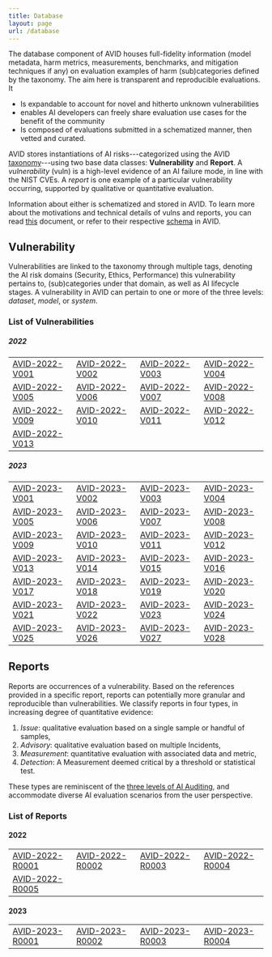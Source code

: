 ```yaml
---
title: Database
layout: page
url: /database
---
```


The database component of AVID houses full-fidelity information (model metadata, harm metrics, measurements, benchmarks, and mitigation techniques if any) on evaluation examples of harm (sub)categories defined by the taxonomy. The aim here is transparent and reproducible evaluations. It
<!-- Because of their ready availability and widespread use, we shall start by evaluating large-scale NLP models that are either open-source or accessible through APIs. -->
- Is expandable to account for novel and hitherto unknown vulnerabilities
- enables AI developers can freely share evaluation use cases for the benefit of the community
- Is composed of evaluations submitted in a schematized manner, then vetted and curated.

AVID stores instantiations of AI risks---categorized using the AVID [taxonomy](../taxonomy)---using two base data classes: **Vulnerability** and **Report**. A *vulnerability* (vuln) is a high-level evidence of an AI failure mode, in line with the NIST CVEs. A *report* is one example of a particular vulnerability occurring, supported by qualitative or quantitative evaluation.

Information about either is schematized and stored in AVID. To learn more about the motivations and technical details of vulns and reports, you can read [this](https://github.com/avidml/.github/tree/main/docs/understanding-avid.pdf) document, or refer to their respective [schema](https://github.com/avidml/avid-db/tree/main/schema) in AVID.

## Vulnerability
Vulnerabilities are linked to the taxonomy through multiple tags, denoting the AI risk domains (Security, Ethics, Performance) this vulnerability pertains to, (sub)categories under that domain, as well as AI lifecycle stages. A vulnerability in AVID can pertain to one or more of the three levels: *dataset*, *model*, or *system*.

### List of Vulnerabilities

##### 2022
| | | | |
|---|---|---|---|
| [AVID-2022-V001](/database/AVID-2022-V001) | [AVID-2022-V002](/database/AVID-2022-V002) | [AVID-2022-V003](/database/AVID-2022-V003) | [AVID-2022-V004](/database/AVID-2022-V004) |
| [AVID-2022-V005](/database/AVID-2022-V005) | [AVID-2022-V006](/database/AVID-2022-V006) | [AVID-2022-V007](/database/AVID-2022-V007) | [AVID-2022-V008](/database/AVID-2022-V008) |
| [AVID-2022-V009](/database/AVID-2022-V009) | [AVID-2022-V010](/database/AVID-2022-V010) | [AVID-2022-V011](/database/AVID-2022-V011) | [AVID-2022-V012](/database/AVID-2022-V012) |
| [AVID-2022-V013](/database/AVID-2022-V013) | | | |

##### 2023
| | | | |
|---|---|---|---|
| [AVID-2023-V001](/database/AVID-2023-V001) | [AVID-2023-V002](/database/AVID-2023-V002) | [AVID-2023-V003](/database/AVID-2023-V003) | [AVID-2023-V004](/database/AVID-2023-V004) |
| [AVID-2023-V005](/database/AVID-2023-V005) | [AVID-2023-V006](/database/AVID-2023-V006) | [AVID-2023-V007](/database/AVID-2023-V007) | [AVID-2023-V008](/database/AVID-2023-V008) |
| [AVID-2023-V009](/database/AVID-2023-V009) | [AVID-2023-V010](/database/AVID-2023-V010) | [AVID-2023-V011](/database/AVID-2023-V011) | [AVID-2023-V012](/database/AVID-2023-V012) |
| [AVID-2023-V013](/database/AVID-2023-V013) | [AVID-2023-V014](/database/AVID-2023-V014) | [AVID-2023-V015](/database/AVID-2023-V015) | [AVID-2023-V016](/database/AVID-2023-V016) |
| [AVID-2023-V017](/database/AVID-2023-V017) | [AVID-2023-V018](/database/AVID-2023-V018) | [AVID-2023-V019](/database/AVID-2023-V019) | [AVID-2023-V020](/database/AVID-2023-V020) |
| [AVID-2023-V021](/database/AVID-2023-V021) | [AVID-2023-V022](/database/AVID-2023-V022) | [AVID-2023-V023](/database/AVID-2023-V023) | [AVID-2023-V024](/database/AVID-2023-V024) |
| [AVID-2023-V025](/database/AVID-2023-V025) | [AVID-2023-V026](/database/AVID-2023-V026) | [AVID-2023-V027](/database/AVID-2023-V027) | [AVID-2023-V028](/database/AVID-2023-V028) |

## Reports
Reports are occurrences of a vulnerability. Based on the references provided in a specific report, reports can potentially more granular and reproducible than vulnerabilities. We classify reports in four types, in increasing degree of quantitative evidence:
1. *Issue*: qualitative evaluation based on a single sample or handful of samples,
2. *Advisory*: qualitative evaluation based on multiple Incidents,
3. *Measurement*: quantitative evaluation with associated data and metric,
4. *Detection*: A Measurement deemed critical by a threshold or statistical test.

These types are reminiscent of the [three levels of AI Auditing](https://informationashvins.wordpress.com/2022/11/29/three-levels-of-ai-auditing/), and accommodate diverse AI evaluation scenarios from the user perspective.

### List of Reports

#### 2022
| | | | |
|---|---|---|---|
| [AVID-2022-R0001](/database/AVID-2022-R0001) | [AVID-2022-R0002](/database/AVID-2022-R0002) | [AVID-2022-R0003](/database/AVID-2022-R0003) | [AVID-2022-R0004](/database/AVID-2022-R0004) |
| [AVID-2022-R0005](/database/AVID-2022-R0005) | | | |

#### 2023
| | | | |
|---|---|---|---|
| [AVID-2023-R0001](/database/AVID-2023-R0001) | [AVID-2023-R0002](/database/AVID-2023-R0002) | [AVID-2023-R0003](/database/AVID-2023-R0003) | [AVID-2023-R0004](/database/AVID-2023-R0004) |